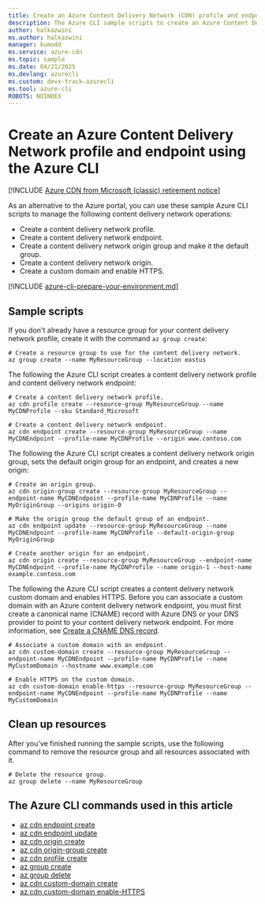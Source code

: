 ```yaml
---
title: Create an Azure Content Delivery Network (CDN) profile and endpoint using the Azure CLI
description: The Azure CLI sample scripts to create an Azure Content Delivery Network profile, endpoint, origin group, origin, and custom domain.
author: halkazwini
ms.author: halkazwini
manager: kumudd
ms.service: azure-cdn
ms.topic: sample
ms.date: 04/21/2025
ms.devlang: azurecli
ms.custom: devx-track-azurecli
ms.tool: azure-cli
ROBOTS: NOINDEX
---
```


# Create an Azure Content Delivery Network profile and endpoint using the Azure CLI

[!INCLUDE [Azure CDN from Microsoft (classic) retirement notice](../../../../includes/cdn-classic-retirement.md)]

As an alternative to the Azure portal, you can use these sample Azure CLI scripts to manage the following content delivery network operations:

- Create a content delivery network profile.
- Create a content delivery network endpoint.
- Create a content delivery network origin group and make it the default group.
- Create a content delivery network origin.
- Create a custom domain and enable HTTPS.

[!INCLUDE [azure-cli-prepare-your-environment.md](~/reusable-content/azure-cli/azure-cli-prepare-your-environment.md)]

## Sample scripts

If you don't already have a resource group for your content delivery network profile, create it with the command `az group create`:

```azurecli
# Create a resource group to use for the content delivery network.
az group create --name MyResourceGroup --location eastus

```

The following the Azure CLI script creates a content delivery network profile and content delivery network endpoint:

```azurecli
# Create a content delivery network profile.
az cdn profile create --resource-group MyResourceGroup --name MyCDNProfile --sku Standard_Microsoft

# Create a content delivery network endpoint.
az cdn endpoint create --resource-group MyResourceGroup --name MyCDNEndpoint --profile-name MyCDNProfile --origin www.contoso.com

```

The following the Azure CLI script creates a content delivery network origin group, sets the default origin group for an endpoint, and creates a new origin:

```azurecli
# Create an origin group.
az cdn origin-group create --resource-group MyResourceGroup --endpoint-name MyCDNEndpoint --profile-name MyCDNProfile --name MyOriginGroup --origins origin-0

# Make the origin group the default group of an endpoint.
az cdn endpoint update --resource-group MyResourceGroup --name MyCDNEndpoint --profile-name MyCDNProfile --default-origin-group MyOriginGroup

# Create another origin for an endpoint.
az cdn origin create --resource-group MyResourceGroup --endpoint-name MyCDNEndpoint --profile-name MyCDNProfile --name origin-1 --host-name example.contoso.com

```

The following the Azure CLI script creates a content delivery network custom domain and enables HTTPS. Before you can associate a custom domain with an Azure content delivery network endpoint, you must first create a canonical name (CNAME) record with Azure DNS or your DNS provider to point to your content delivery network endpoint. For more information, see [Create a CNAME DNS record](../../../cdn/cdn-map-content-to-custom-domain.md#create-a-cname-dns-record).

```azurecli
# Associate a custom domain with an endpoint.
az cdn custom-domain create --resource-group MyResourceGroup --endpoint-name MyCDNEndpoint --profile-name MyCDNProfile --name MyCustomDomain --hostname www.example.com

# Enable HTTPS on the custom domain.
az cdn custom-domain enable-https --resource-group MyResourceGroup --endpoint-name MyCDNEndpoint --profile-name MyCDNProfile --name MyCustomDomain

```

## Clean up resources

After you've finished running the sample scripts, use the following command to remove the resource group and all resources associated with it.

```azurecli
# Delete the resource group.
az group delete --name MyResourceGroup

```

<a name='azure-cli-commands-used-in-this-article'></a>

## The Azure CLI commands used in this article

- [az cdn endpoint create](/cli/azure/cdn/endpoint#az-cdn-endpoint-create)
- [az cdn endpoint update](/cli/azure/cdn/endpoint#az-cdn-endpoint-update)
- [az cdn origin create](/cli/azure/cdn/origin#az-cdn-origin-create)
- [az cdn origin-group create](/cli/azure/cdn/origin-group#az-cdn-origin-group-create)
- [az cdn profile create](/cli/azure/cdn/profile#az-cdn-profile-create)
- [az group create](/cli/azure/group#az-group-create)
- [az group delete](/cli/azure/group#az-group-delete)
- [az cdn custom-domain create](/cli/azure/cdn/custom-domain#az-cdn-custom-domain-create)
- [az cdn custom-domain enable-HTTPS](/cli/azure/cdn/custom-domain#az-cdn-custom-domain-enable-https)
